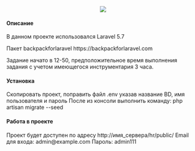 <p align="center"><img src="https://laravel.com/assets/img/components/logo-laravel.svg"></p>
<h4>Описание</h4>
<p>В данном проекте использовался Laravel 5.7</p>
<p>Пакет backpackforlaravel https://backpackforlaravel.com</p>
<p>Задание начато в 12-50, предположительное время выполнения задания с учетом имеющегося инструментария 3 часа.</p>
<h4>Установка</h4>
<p>
Скопировать проект, поправить файл .env указав название BD, имя пользователя и пароль
После из консоли выполнить команду:
php artisan migrate --seed
</p>
<h4>Работа в проекте</h4>
<p>
Проект будет доступен по адресу http://имя_сервера/hr/public/
Email для входа: admin@example.com
Пароль: admin111
</p>